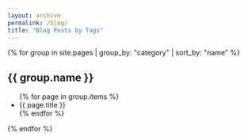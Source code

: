```yaml
---
layout: archive
permalink: /blog/
title: "Blog Posts by Tags"
---
```

{% for group in site.pages | group_by: "category" | sort_by: "name" %}
   <h2>{{ group.name }}</h2>
   <ul>
   {% for page in group.items %}
      <li>{{ page.title }}</li>
    {% endfor %}
  </ul>
{% endfor %}
